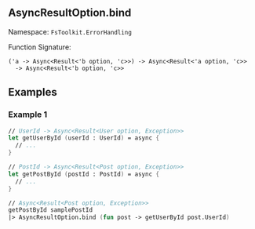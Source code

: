 ## AsyncResultOption.bind

Namespace: `FsToolkit.ErrorHandling`

Function Signature:

```
('a -> Async<Result<'b option, 'c>>) -> Async<Result<'a option, 'c>> 
  -> Async<Result<'b option, 'c>>
```

## Examples

### Example 1

```fsharp
// UserId -> Async<Result<User option, Exception>>
let getUserById (userId : UserId) = async {
  // ...
}

// PostId -> Async<Result<Post option, Exception>>
let getPostById (postId : PostId) = async {
  // ...
}

// Async<Result<Post option, Exception>>
getPostById samplePostId
|> AsyncResultOption.bind (fun post -> getUserById post.UserId)
```